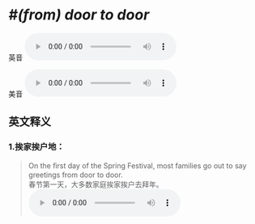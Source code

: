# ***\#(from) door to door*** 
英音
<audio src="./media/from door to door1_AAC.aac" controls="controls"></audio>

美音
<audio src="./media/from door to door2_AAC.aac" controls="controls"></audio>



  

英文释义
---
### 1.**挨家挨户地：**  

 > On the ﬁrst day of the Spring Festival, most families go out to say greetings from door to door.  
 > 春节第一天，大多数家庭挨家挨户去拜年。    
<audio src="./media/door-101_AAC.aac" controls="controls"></audio>


